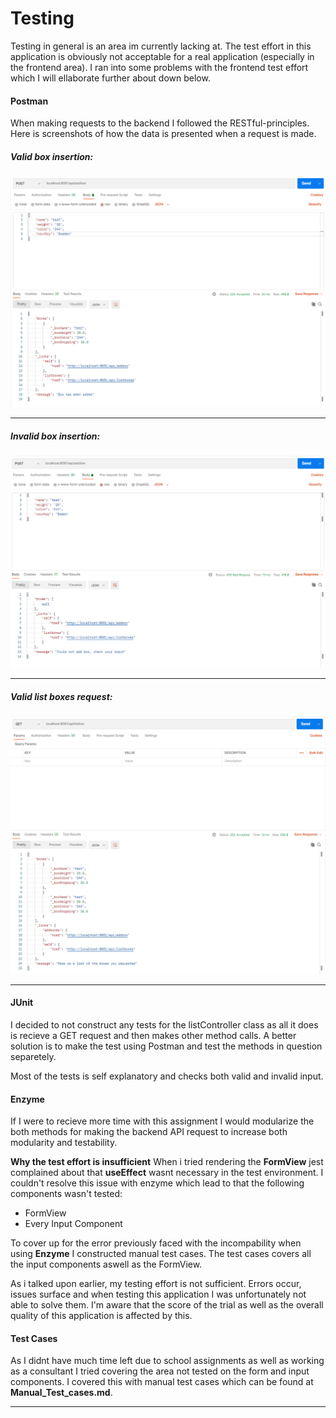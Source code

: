 # Testing

Testing in general is an area im currently lacking at. The test effort in this application is obviously not acceptable for a real application (especially in the frontend area). I ran into some problems with the frontend test effort which I will ellaborate further about down below.

#### Postman

When making requests to the backend I followed the RESTful-principles. Here is screenshots of how the data is presented when a request is made.

##### Valid box insertion:

<img src="./client/public/screenshots/valid_request.png"/>

---

##### Invalid box insertion:

<img src="./client/public/screenshots/bad_request.png"/>

---

##### Valid list boxes request:

<img src="./client/public/screenshots/list_boxes.png"/>

---

#### JUnit

I decided to not construct any tests for the listController class as all it does is recieve a GET request and then makes other method calls. A better solution is to make the test using Postman and test the methods in question separetely.

Most of the tests is self explanatory and checks both valid and invalid input.

#### Enzyme

If I were to recieve more time with this assignment I would modularize the both methods for making the backend API request to increase both modularity and testability.

**Why the test effort is insufficient**
When i tried rendering the **FormView** jest complained about that **useEffect** wasnt necessary in the test environment. I couldn't resolve this issue with enzyme which lead to that the following components wasn't tested:
* FormView
* Every Input Component

To cover up for the error previously faced with the incompability when using **Enzyme** I constructed manual test cases. The test cases covers all the input components aswell as the FormView.

As i talked upon earlier, my testing effort is not sufficient. Errors occur, issues surface and when testing this application I was unfortunately not able to solve them. I'm aware that the score of the trial as well as the overall quality of this application is affected by this.

#### Test Cases
As I didnt have much time left due to school assignments as well as working as a consultant I tried covering the area not tested on the form and input components. I covered this with manual test cases which can be found at **Manual_Test_cases.md**.

---